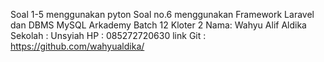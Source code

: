 Soal 1-5 menggunakan pyton
Soal no.6 menggunakan Framework Laravel dan DBMS MySQL
Arkademy Batch 12 Kloter 2 
Nama: Wahyu Alif Aldika
Sekolah : Unsyiah
HP : 085272720630
link Git : https://github.com/wahyualdika/
